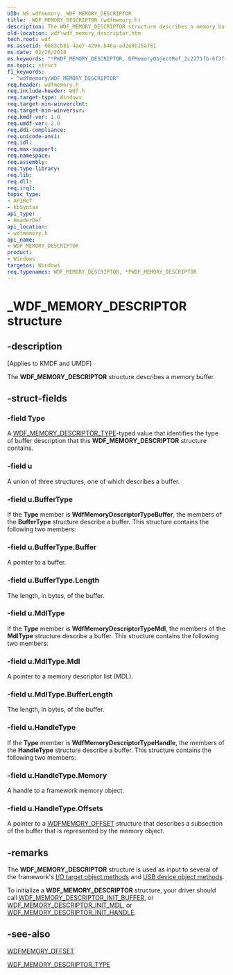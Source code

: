 ```yaml
---
UID: NS:wdfmemory._WDF_MEMORY_DESCRIPTOR
title: _WDF_MEMORY_DESCRIPTOR (wdfmemory.h)
description: The WDF_MEMORY_DESCRIPTOR structure describes a memory buffer.
old-location: wdf\wdf_memory_descriptor.htm
tech.root: wdf
ms.assetid: 0683cb81-4ae7-4296-b46a-ad2e8b25a781
ms.date: 02/26/2018
ms.keywords: "*PWDF_MEMORY_DESCRIPTOR, DFMemoryObjectRef_2c2271fb-6f3f-466d-b1dd-d254bc7ec96e.xml, PWDF_MEMORY_DESCRIPTOR, PWDF_MEMORY_DESCRIPTOR structure pointer, WDF_MEMORY_DESCRIPTOR, WDF_MEMORY_DESCRIPTOR structure, _WDF_MEMORY_DESCRIPTOR, kmdf.wdf_memory_descriptor, wdf.wdf_memory_descriptor, wdfmemory/PWDF_MEMORY_DESCRIPTOR, wdfmemory/WDF_MEMORY_DESCRIPTOR"
ms.topic: struct
f1_keywords:
 - "wdfmemory/WDF_MEMORY_DESCRIPTOR"
req.header: wdfmemory.h
req.include-header: Wdf.h
req.target-type: Windows
req.target-min-winverclnt: 
req.target-min-winversvr: 
req.kmdf-ver: 1.0
req.umdf-ver: 2.0
req.ddi-compliance: 
req.unicode-ansi: 
req.idl: 
req.max-support: 
req.namespace: 
req.assembly: 
req.type-library: 
req.lib: 
req.dll: 
req.irql: 
topic_type:
- APIRef
- kbSyntax
api_type:
- HeaderDef
api_location:
- wdfmemory.h
api_name:
- WDF_MEMORY_DESCRIPTOR
product:
- Windows
targetos: Windows
req.typenames: WDF_MEMORY_DESCRIPTOR, *PWDF_MEMORY_DESCRIPTOR
---
```


# _WDF_MEMORY_DESCRIPTOR structure


## -description


<p class="CCE_Message">[Applies to KMDF and UMDF]</p>

The <b>WDF_MEMORY_DESCRIPTOR</b> structure describes a memory buffer.


## -struct-fields




### -field Type

A <a href="https://docs.microsoft.com/windows-hardware/drivers/ddi/content/wdfmemory/ne-wdfmemory-_wdf_memory_descriptor_type">WDF_MEMORY_DESCRIPTOR_TYPE</a>-typed value that identifies the type of buffer description that this <b>WDF_MEMORY_DESCRIPTOR</b> structure contains.


### -field u

A union of three structures, one of which describes a buffer.


### -field u.BufferType

If the <b>Type</b> member is <b>WdfMemoryDescriptorTypeBuffer</b>, the members of the <b>BufferType</b> structure describe a buffer. This structure contains the following two members:


### -field u.BufferType.Buffer

A pointer to a buffer. 


### -field u.BufferType.Length

The length, in bytes, of the buffer. 


### -field u.MdlType

If the <b>Type</b> member is <b>WdfMemoryDescriptorTypeMdl</b>, the members of the <b>MdlType</b> structure describe a buffer. This structure contains the following two members:


### -field u.MdlType.Mdl

A pointer to a memory descriptor list (MDL). 


### -field u.MdlType.BufferLength

The length, in bytes, of the buffer.


### -field u.HandleType

If the <b>Type</b> member is <b>WdfMemoryDescriptorTypeHandle</b>, the members of the <b>HandleType</b> structure describe a buffer. This structure contains the following two members:


### -field u.HandleType.Memory

A handle to a framework memory object. 


### -field u.HandleType.Offsets

A pointer to a <a href="https://docs.microsoft.com/windows-hardware/drivers/ddi/content/wdfmemory/ns-wdfmemory-_wdfmemory_offset">WDFMEMORY_OFFSET</a> structure that describes a subsection of the buffer that is represented by the memory object. 


## -remarks



The <b>WDF_MEMORY_DESCRIPTOR</b> structure is used as input to several of the framework's <a href="https://docs.microsoft.com/windows-hardware/drivers/ddi/content/wdfiotarget/">I/O target object methods</a> and <a href="https://docs.microsoft.com/windows-hardware/drivers/ddi/content/wdfusb/">USB device object methods</a>.

To initialize a <b>WDF_MEMORY_DESCRIPTOR</b> structure, your driver should call <a href="https://docs.microsoft.com/windows-hardware/drivers/ddi/content/wdfmemory/nf-wdfmemory-wdf_memory_descriptor_init_buffer">WDF_MEMORY_DESCRIPTOR_INIT_BUFFER</a>, or <a href="https://docs.microsoft.com/windows-hardware/drivers/ddi/content/wdfmemory/nf-wdfmemory-wdf_memory_descriptor_init_mdl">WDF_MEMORY_DESCRIPTOR_INIT_MDL</a>, or <a href="https://docs.microsoft.com/windows-hardware/drivers/ddi/content/wdfmemory/nf-wdfmemory-wdf_memory_descriptor_init_handle">WDF_MEMORY_DESCRIPTOR_INIT_HANDLE</a>.




## -see-also




<a href="https://docs.microsoft.com/windows-hardware/drivers/ddi/content/wdfmemory/ns-wdfmemory-_wdfmemory_offset">WDFMEMORY_OFFSET</a>



<a href="https://docs.microsoft.com/windows-hardware/drivers/ddi/content/wdfmemory/ne-wdfmemory-_wdf_memory_descriptor_type">WDF_MEMORY_DESCRIPTOR_TYPE</a>
 

 

